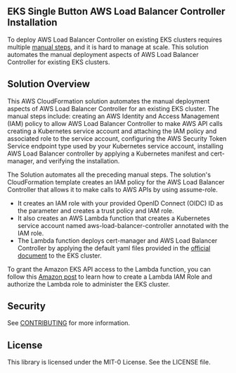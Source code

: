 ## EKS Single Button AWS Load Balancer Controller Installation

To deploy AWS Load Balancer Controller on existing EKS clusters requires multiple [manual steps](https://docs.aws.amazon.com/eks/latest/userguide/aws-load-balancer-controller.html), and it is hard to manage at scale. This solution automates the manual deployment aspects of AWS Load Balancer Controller for existing EKS clusters.

## Solution Overview

This AWS CloudFormation solution automates the manual deployment aspects of AWS Load Balancer Controller for an existing EKS cluster. The manual steps include: creating an AWS Identity and Access Management (IAM) policy to allow AWS Load Balancer Controller to make AWS API calls creating a Kubernetes service account and attaching the IAM policy and associated role to the service account, configuring the AWS Security Token Service endpoint type used by your Kubernetes service account, installing AWS Load Balancer controller by applying a Kubernetes manifest and cert-manager, and verifying the installation.

The Solution automates all the preceding manual steps. The solution's CloudFormation template creates an IAM policy for the AWS Load Balancer Controller that allows it to make calls to AWS APIs by using assume-role.

- It creates an IAM role with your provided OpenID Connect (OIDC) ID as the parameter and creates a trust policy and IAM role.
- It also creates an AWS Lambda function that creates a Kubernetes service account named aws-load-balancer-controller annotated with the IAM role.
- The Lambda function deploys cert-manager and AWS Load Balancer Controller by applying the default yaml files provided in the [official document](https://docs.aws.amazon.com/eks/latest/userguide/aws-load-balancer-controller.html) to the EKS cluster.
  
To grant the Amazon EKS API access to the Lambda function, you can follow this [Amazon post](https://aws.amazon.com/blogs/opensource/simplifying-kubernetes-configurations-using-aws-lambda/) to learn how to create a Lambda IAM Role and authorize the Lambda role to administer the EKS cluster.

## Security

See [CONTRIBUTING](CONTRIBUTING.md#security-issue-notifications) for more information.

## License

This library is licensed under the MIT-0 License. See the LICENSE file.


